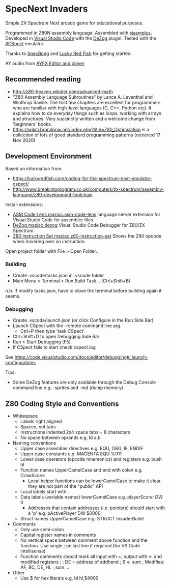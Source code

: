 # SpecNext Invaders
Simple ZX Spectrum Next arcade game for educational purposes.

Programmed in Z80N assembly language. Assembled with [sjasmplus](https://github.com/z00m128/sjasmplus). Developed in [Visual Studio Code](https://code.visualstudio.com/) with the [DeZog](https://github.com/maziac/DeZog) plugin. Tested with the [#CSpect](http://www.cspect.org) emulator.

Thanks to [SpecBong](https://github.com/ped7g/SpecBong) and [Lucky Red Fish](https://luckyredfish.com/patricias-spectrum-next-links/) for getting started.

AY audio from [AYFX Editor and player](https://shiru.untergrund.net/software.shtml#old)

## Recommended reading
- http://z80-heaven.wikidot.com/advanced-math
- "Z80 Assembly Language Subroutines" by Lance A. Leventhal and Winthrop Saville. The first few chapters are excellent for programmers who are familiar with high-level languages (C, C++, Python etc). It explains how to do everyday things such as loops, working with arrays and structures. Very succinctly written and a welcome change from 'beginners' books.
- https://wikiti.brandonw.net/index.php?title=Z80_Optimization is a collection of lots of good standard programming patterns (retrieved 17 Nov 2020)

## Development Environment


Based on information from:
- https://luckyredfish.com/coding-for-the-spectrum-next-emulator-cspect/
- http://www.breakintoprogram.co.uk/computers/zx-spectrum/assembly-language/z80-development-toolchain

Install extensions:
- [ASM Code Lens maziac.asm-code-lens](https://github.com/maziac/asm-code-lens) language server extension for Visual Studio Code for assembler files
- [DeZog maziac.dezog](https://github.com/maziac/DeZog) Visual Studio Code Debugger for Z80/ZX Spectrum.
- [Z80 Instruction Set maziac.z80-instruction-set](https://github.com/maziac/z80-instruction-set) Shows the Z80 opcode when hovering over an instruction.

Open project folder with  File > Open Folder...

### Building

- Create .vscode/tasks.json in .vscode folder
- Main Menu > Terminal > Run Build Task... (Ctrl+Shift+B)

n.b. If modify tasks.json, have to close the terminal before building again it seems.

### Debugging

- Create .vscode/launch.json (or click Configure in the Run Side Bar)
- Launch CSpect with the -remote command line arg
  - Ctrl+P then type 'task CSpect'
- Ctrl+Shift+D to open Debugging Side Bar
- Run > Start Debugging (F5)
- If CSpect fails to start check cspect.log

See https://code.visualstudio.com/docs/editor/debugging#_launch-configurations

Tips:
- Some DeZog features are only available through the Debug Console command line e.g. -sprites and -md (dump memory)

## Z80 Coding Style and Conventions

- Whitespace
  - Labels right aligned
  - Spaces, not tabs
  - Instructions indented 2x4 space tabs = 8 characters
  - No space between oprands e.g. ld a,b
- Naming conventions
  - Upper case assembler directives e.g. EQU, ORG, IF, ENDIF
  - Upper case constants e.g. MAGENTA EQU %011
  - Lower case operators (opcode mnemonics) and registers e.g. push hl
  - Function names UpperCamelCase and end with colon e.g. DrawScore:
    - Local helper functions can be lowerCamelCase to make it clear they are not part of the "public" API
  - Local labels start with .
  - Data labels (variable names) lowerCamelCase e.g. playerScore: DW 0
    - Addresses that contain addresses (i.e. pointers) should start with a 'p' e.g. pActivePlayer DW $0000
  - Struct names UpperCamelCase e.g. STRUCT InvaderBullet
- Comments
  - Only use semi-colon
  - Capital register names in comments
  - No vertical space between comment above function and the function. Use single ; on last line if required (for VS Code intellisense)
  - Function comments should mark all input with =, output with <- and modified registers
    ;
    ; DE = address of addhend
    ; B <- sum
    ; Modifies: AF, BC, DE, HL
    ;
    sum:
        ...
- Other
  - Use $ for hex literals e.g. ld hl,$4000
